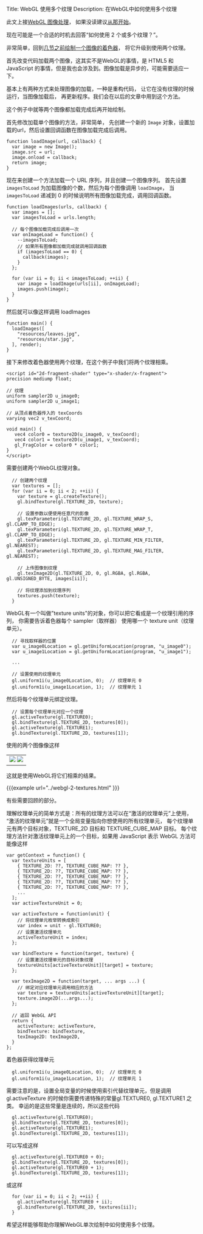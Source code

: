 Title: WebGL 使用多个纹理
Description: 在WebGL中如何使用多个纹理

此文上接[WebGL 图像处理](webgl-image-processing.html)，
如果没读建议[从那开始](webgl-image-processing.html)。

现在可能是一个合适的时机去回答“如何使用 2 个或多个纹理？”。

非常简单，回到[几节之前绘制一个图像的着色器](webgl-image-processing.html)，
将它升级到使用两个纹理。

首先改变代码加载两个图像，这其实不是WebGL的事情，是 HTML5
和 JavaScript 的事情，但是我也会涉及到。图像加载是异步的，可能需要适应一下。

基本上有两种方式来处理图像的加载，一种是重构代码，
让它在没有纹理的时候运行，当图像加载后，
再更新程序。我们会在以后的文章中用到这个方法。

这个例子中就等两个图像都加载完成后再开始绘制。

首先修改加载单个图像的方法，非常简单，
先创建一个新的 `Image` 对象，设置加载的url，然后设置回调函数在图像加载完成后调用。

```
function loadImage(url, callback) {
  var image = new Image();
  image.src = url;
  image.onload = callback;
  return image;
}
```

现在来创建一个方法加载一个 URL 序列，并且创建一个图像序列。
首先设置 `imagesToLoad` 为加载图像的个数，然后为每个图像调用 `loadImage`，
当 `imagesToLoad` 递减到 0 的时候说明所有图像加载完成，调用回调函数。

```
function loadImages(urls, callback) {
  var images = [];
  var imagesToLoad = urls.length;

  // 每个图像加载完成后调用一次
  var onImageLoad = function() {
    --imagesToLoad;
    // 如果所有图像都加载完成就调用回调函数
    if (imagesToLoad == 0) {
      callback(images);
    }
  };

  for (var ii = 0; ii < imagesToLoad; ++ii) {
    var image = loadImage(urls[ii], onImageLoad);
    images.push(image);
  }
}
```

然后就可以像这样调用 loadImages

```
function main() {
  loadImages([
    "resources/leaves.jpg",
    "resources/star.jpg",
  ], render);
}
```

接下来修改着色器使用两个纹理，在这个例子中我们将两个纹理相乘。

```
<script id="2d-fragment-shader" type="x-shader/x-fragment">
precision mediump float;

// 纹理
uniform sampler2D u_image0;
uniform sampler2D u_image1;

// 从顶点着色器传入的 texCoords
varying vec2 v_texCoord;

void main() {
   vec4 color0 = texture2D(u_image0, v_texCoord);
   vec4 color1 = texture2D(u_image1, v_texCoord);
   gl_FragColor = color0 * color1;
}
</script>
```

需要创建两个WebGL纹理对象。

```
  // 创建两个纹理
  var textures = [];
  for (var ii = 0; ii < 2; ++ii) {
    var texture = gl.createTexture();
    gl.bindTexture(gl.TEXTURE_2D, texture);

    // 设置参数以便使用任意尺的影像
    gl.texParameteri(gl.TEXTURE_2D, gl.TEXTURE_WRAP_S, gl.CLAMP_TO_EDGE);
    gl.texParameteri(gl.TEXTURE_2D, gl.TEXTURE_WRAP_T, gl.CLAMP_TO_EDGE);
    gl.texParameteri(gl.TEXTURE_2D, gl.TEXTURE_MIN_FILTER, gl.NEAREST);
    gl.texParameteri(gl.TEXTURE_2D, gl.TEXTURE_MAG_FILTER, gl.NEAREST);

    // 上传图像到纹理
    gl.texImage2D(gl.TEXTURE_2D, 0, gl.RGBA, gl.RGBA, gl.UNSIGNED_BYTE, images[ii]);

    // 将纹理添加到纹理序列
    textures.push(texture);
  }
```

WebGL有一个叫做"texture units"的对象，你可以把它看成是一个纹理引用的序列，
你需要告诉着色器每个 sampler（取样器） 使用哪一个 texture unit（纹理单元）。

```
  // 寻找取样器的位置
  var u_image0Location = gl.getUniformLocation(program, "u_image0");
  var u_image1Location = gl.getUniformLocation(program, "u_image1");

  ...

  // 设置使用的纹理单元
  gl.uniform1i(u_image0Location, 0);  // 纹理单元 0
  gl.uniform1i(u_image1Location, 1);  // 纹理单元 1
```

然后将每个纹理单元绑定纹理。

```
  // 设置每个纹理单元对应一个纹理
  gl.activeTexture(gl.TEXTURE0);
  gl.bindTexture(gl.TEXTURE_2D, textures[0]);
  gl.activeTexture(gl.TEXTURE1);
  gl.bindTexture(gl.TEXTURE_2D, textures[1]);
```

使用的两个图像像这样

<style>.glocal-center { text-align: center; } .glocal-center-content { margin-left: auto; margin-right: auto; }</style>
<div class="glocal-center"><table class="glocal-center-content"><tr><td><img src="../resources/leaves.jpg" /> <img src="../resources/star.jpg" /></td></tr></table></div>

这就是使用WebGL将它们相乘的结果。

{{{example url="../webgl-2-textures.html" }}}

有些需要回顾的部分。

理解纹理单元的简单方式是：所有的纹理方法可以在“激活的纹理单元”上使用，
“激活的纹理单元”就是一个全局变量指向你想使用的所有纹理单元，
每个纹理单元有两个目标对象，TEXTURE_2D 目标和 TEXTURE_CUBE_MAP 目标。
每个纹理方法针对激活纹理单元上的一个目标，如果用 JavaScript 表示 WebGL
方法可能像这样

```
var getContext = function() {
  var textureUnits = [
    { TEXTURE_2D: ??, TEXTURE_CUBE_MAP: ?? },
    { TEXTURE_2D: ??, TEXTURE_CUBE_MAP: ?? },
    { TEXTURE_2D: ??, TEXTURE_CUBE_MAP: ?? },
    { TEXTURE_2D: ??, TEXTURE_CUBE_MAP: ?? },
    { TEXTURE_2D: ??, TEXTURE_CUBE_MAP: ?? },
    ...
  ];
  var activeTextureUnit = 0;

  var activeTexture = function(unit) {
    // 将纹理单元枚举转换成索引
    var index = unit - gl.TEXTURE0;
    // 设置激活纹理单元
    activeTextureUnit = index;
  };

  var bindTexture = function(target, texture) {
    // 设置激活纹理单元的目标对象纹理
    textureUnits[activeTextureUnit][target] = texture;
  };

  var texImage2D = function(target, ... args ...) {
    // 绑定对应纹理单元调用相应的方法
    var texture = textureUnits[activeTextureUnit][target];
    texture.image2D(...args...);
  };

  // 返回 WebGL API
  return {
    activeTexture: activeTexture,
    bindTexture: bindTexture,
    texImage2D: texImage2D,
  }
};
```

着色器获得纹理单元

```
  gl.uniform1i(u_image0Location, 0);  // 纹理单元 0
  gl.uniform1i(u_image1Location, 1);  // 纹理单元 1
```

需要注意的是，设置全局变量的时候使用索引代替纹理单元，但是调用 gl.activeTexture
的时候你需要传递特殊的常量gl.TEXTURE0, gl.TEXTURE1 之类。
幸运的是这些常量是连续的，所以这些代码

```
  gl.activeTexture(gl.TEXTURE0);
  gl.bindTexture(gl.TEXTURE_2D, textures[0]);
  gl.activeTexture(gl.TEXTURE1);
  gl.bindTexture(gl.TEXTURE_2D, textures[1]);
```

可以写成这样

```
  gl.activeTexture(gl.TEXTURE0 + 0);
  gl.bindTexture(gl.TEXTURE_2D, textures[0]);
  gl.activeTexture(gl.TEXTURE0 + 1);
  gl.bindTexture(gl.TEXTURE_2D, textures[1]);
```

或这样

```
  for (var ii = 0; ii < 2; ++ii) {
    gl.activeTexture(gl.TEXTURE0 + ii);
    gl.bindTexture(gl.TEXTURE_2D, textures[ii]);
  }
```

希望这样能够帮助你理解WebGL单次绘制中如何使用多个纹理。




